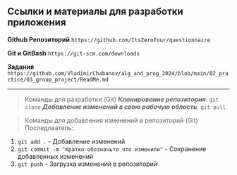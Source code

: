 ## Ссылки и материалы для разработки приложения

**Github Репозиторий**
`https://github.com/ItsZeroFour/questionnaire`

**Git и GitBash**
`https://git-scm.com/downloads`

**Задания**
`https://github.com/VladimirChabanov/alg_and_prog_2024/blob/main/02_practice/03_group_project/ReadMe.md`

---

> Команды для разработки (Git)
***Клонирование репозитория***: `git clone`
***Добавление изменений в свою рабочую область***: `git pull`

> Команды для добавления изменений в репозиторий (Git)
> Последователь:

1.  `git add .` - Добавление изменений
1.  `git commit -m "Кратко обозначьте что изменили"` - Сохранение добавленных изменений
1.  `git push` - Загрузка изменений в репозиторий
